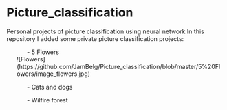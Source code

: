 # Picture_classification
Personal projects of picture classification using neural network
In this repository I added some private picture classification projects:
<ul>
  <ol>- 5 Flowers</ol>
  ![Flowers](https://github.com/JamBelg/Picture_classification/blob/master/5%20Flowers/image_flowers.jpg)
  <ol>- Cats and dogs</ol>
  <ol>- Wilfire forest</ol>
</ul>
